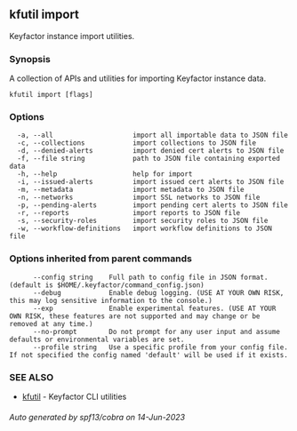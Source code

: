 ## kfutil import

Keyfactor instance import utilities.

### Synopsis

A collection of APIs and utilities for importing Keyfactor instance data.

```
kfutil import [flags]
```

### Options

```
  -a, --all                    import all importable data to JSON file
  -c, --collections            import collections to JSON file
  -d, --denied-alerts          import denied cert alerts to JSON file
  -f, --file string            path to JSON file containing exported data
  -h, --help                   help for import
  -i, --issued-alerts          import issued cert alerts to JSON file
  -m, --metadata               import metadata to JSON file
  -n, --networks               import SSL networks to JSON file
  -p, --pending-alerts         import pending cert alerts to JSON file
  -r, --reports                import reports to JSON file
  -s, --security-roles         import security roles to JSON file
  -w, --workflow-definitions   import workflow definitions to JSON file
```

### Options inherited from parent commands

```
      --config string    Full path to config file in JSON format. (default is $HOME/.keyfactor/command_config.json)
      --debug            Enable debug logging. (USE AT YOUR OWN RISK, this may log sensitive information to the console.)
      --exp              Enable experimental features. (USE AT YOUR OWN RISK, these features are not supported and may change or be removed at any time.)
      --no-prompt        Do not prompt for any user input and assume defaults or environmental variables are set.
      --profile string   Use a specific profile from your config file. If not specified the config named 'default' will be used if it exists.
```

### SEE ALSO

* [kfutil](kfutil.md)	 - Keyfactor CLI utilities

###### Auto generated by spf13/cobra on 14-Jun-2023
